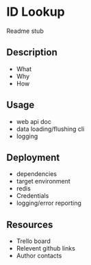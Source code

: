 # ID Lookup
Readme stub

## Description
- What
- Why
- How

## Usage
- web api doc
- data loading/flushing cli
- logging

## Deployment
- dependencies
- target environment
- redis
- Credentials
- logging/error reporting

## Resources
- Trello board
- Relevent github links
- Author contacts
